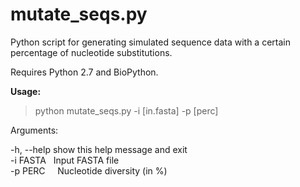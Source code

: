 # mutate_seqs.py

Python script for generating simulated sequence data with a certain percentage of nucleotide substitutions. 

Requires Python 2.7 and BioPython.

<b>Usage:</b>
> python mutate_seqs.py -i [in.fasta] -p [perc]

Arguments:

-h, --help    show this help message and exit  
-i FASTA      Input FASTA file  
-p PERC       Nucleotide diversity (in %)  
